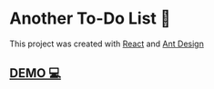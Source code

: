 # Another To-Do List 📝

This project was created with [React](https://reactjs.org/) and [Ant Design](https://ant.design/)

## [DEMO 💻](https://nikita-web-ua.github.io/another-to-do-list/)

